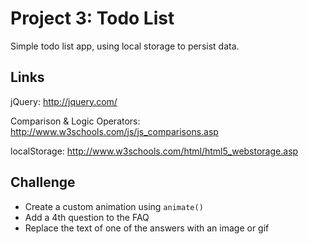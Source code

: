 # Project 3: Todo List

Simple todo list app, using local storage to persist data.

## Links

jQuery: http://jquery.com/

Comparison & Logic Operators: http://www.w3schools.com/js/js_comparisons.asp

localStorage: http://www.w3schools.com/html/html5_webstorage.asp

## Challenge
* Create a custom animation using `animate()`
* Add a 4th question to the FAQ
* Replace the text of one of the answers with an image or gif
